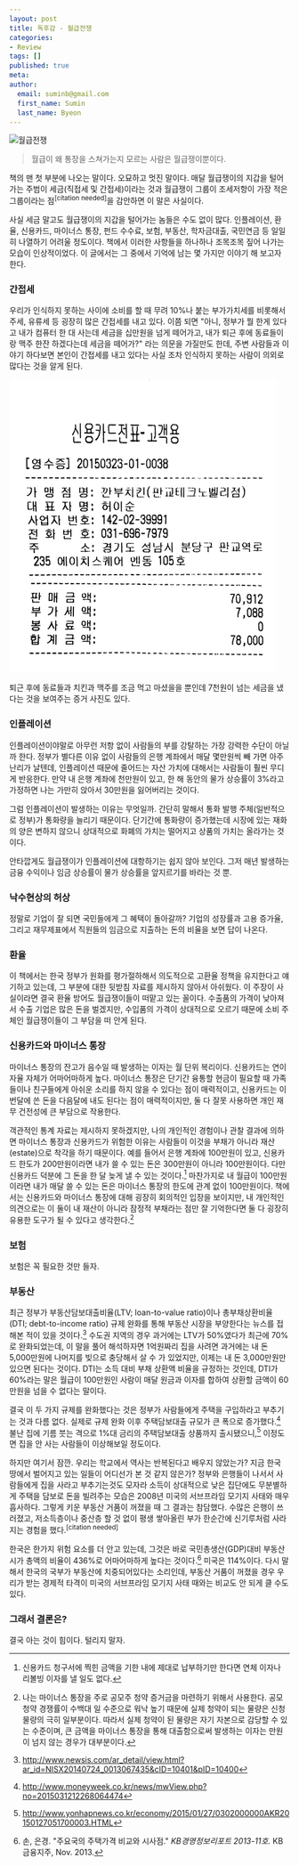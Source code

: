 ```yaml
---
layout: post
title: 독후감 - 월급전쟁
categories:
- Review
tags: []
published: true
meta:
author:
  email: suminb@gmail.com
  first_name: Sumin
  last_name: Byeon
---
```


<img src="http://image.yes24.com/goods/7539231/M" alt="월급전쟁" class="center"/>

> 월급이 왜 통장을 스쳐가는지 모르는 사람은 월급쟁이뿐이다.

책의 맨 첫 부분에 나오는 말이다. 오묘하고 멋진 말이다. 매달 월급쟁이의 지갑을 털어가는 주범이 세금(직접세 및 간접세)이라는 것과 월급쟁이 그룹이 조세저항이 가장 적은 그룹이라는 점<sup>[citation needed]</sup>을 감안하면 이 말은 사실이다.

사실 세금 말고도 월급쟁이의 지갑을 털어가는 놈들은 수도 없이 많다. 인플레이션, 환율, 신용카드, 마이너스 통장, 펀드 수수료, 보험, 부동산, 학자금대출, 국민연금 등 일일히 나열하기 어려울 정도이다. 책에서 이러한 사항들을 하나하나 조목조목 짚어 나가는 모습이 인상적이었다. 이 글에서는 그 중에서 기억에 남는 몇 가지만 이야기 해 보고자 한다.

### 간접세

우리가 인식하지 못하는 사이에 소비를 할 때 무려 10%나 붙는 부가가치세를 비롯해서 주세, 유류세 등 굉장히 많은 간접세를 내고 있다. 이쯤 되면 "아니, 정부가 뭘 한게 있다고 내가 컴퓨터 한 대 사는데 세금을 십만원을 넘게 떼어가고, 내가 퇴근 후에 동료들이랑 맥주 한잔 하겠다는데 세금을 떼어가?" 라는 의문을 가질만도 한데, 주변 사람들과 이야기 하다보면 본인이 간접세를 내고 있다는 사실 조차 인식하지 못하는 사람이 의외로 많다는 것을 알게 된다.

<img src="/attachments/2015-03/receipt.jpg" alt="깐부치킨 영수증" class="center"/>

퇴근 후에 동료들과 치킨과 맥주를 조금 먹고 마셨을을 뿐인데 7천원이 넘는 세금을 냈다는 것을 보여주는 증거 사진도 있다.

### 인플레이션

인플레이션이야말로 아무런 저항 없이 사람들의 부를 강탈하는 가장 강력한 수단이 아닐까 한다. 정부가 별다른 이유 없이 사람들의 은행 계좌에서 매달 몇만원씩 빼 가면 아주 난리가 날텐데, 인플레이션 때문에 줄어드는 자산 가치에 대해서는 사람들이 훨씬 무디게 반응한다. 만약 내 은행 계좌에 천만원이 있고, 한 해 동안의 물가 상승률이 3%라고 가정하면 나는 가만히 앉아서 30만원을 잃어버리는 것이다.

그럼 인플레이션이 발생하는 이유는 무엇일까. 간단히 말해서 통화 발행 주체(일반적으로 정부)가 통화량을 늘리기 때문이다. 단기간에 통화량이 증가했는데 시장에 있는 재화의 양은 변하지 않으니 상대적으로 화폐의 가치는 떨어지고 상품의 가치는 올라가는 것이다.

안타깝게도 월급쟁이가 인플레이션에 대항하기는 쉽지 않아 보인다. 그저 매년 발생하는 금융 수익이나 임금 상승률이 물가 상승률을 앞지르기를 바라는 것 뿐.

### 낙수현상의 허상

정말로 기업이 잘 되면 국민들에게 그 혜택이 돌아갈까? 기업의 성장률과 고용 증가율, 그리고 재무제표에서 직원들의 임금으로 지출하는 돈의 비율을 보면 답이 나온다.

### 환율

이 책에서는 한국 정부가 원화를 평가절하해서 의도적으로 고환율 정책을 유지한다고 얘기하고 있는데, 그 부분에 대한 뒷받침 자료를 제시하지 않아서 아쉬웠다. 이 주장이 사실이라면 결국 환율 방어도 월급쟁이들이 떠맡고 있는 꼴이다. 수출품의 가격이 낮아져서 수출 기업은 많은 돈을 벌겠지만, 수입품의 가격이 상대적으로 오르기 때문에 소비 주체인 월급쟁이들이 그 부담을 떠 안게 된다.

### 신용카드와 마이너스 통장

마이너스 통장의 잔고가 음수일 때 발생하는 이자는 월 단위 복리이다. 신용카드는 연이자율 자체가 어마어마하게 높다. 마이너스 통장은 단기간 융통할 현금이 필요할 때 가족들이나 친구들에게 아쉬운 소리를 하지 않을 수 있다는 점이 매력적이고, 신용카드는 이번달에 쓴 돈을 다음달에 내도 된다는 점이 매력적이지만, 둘 다 잘못 사용하면 개인 재무 건전성에 큰 부담으로 작용한다.

객관적인 통계 자료는 제시하지 못하겠지만, 나의 개인적인 경험이나 관찰 결과에 의하면 마이너스 통장과 신용카드가 위험한 이유는 사람들이 이것을 부채가 아니라 재산(estate)으로 착각을 하기 때문이다. 예를 들어서 은행 계좌에 100만원이 있고, 신용카드 한도가 200만원이라면 내가 쓸 수 있는 돈은 300만원이 아니라 100만원이다. 다만 신용카드 덕분에 그 돈을 한 달 늦게 낼 수 있는 것이다.[^5] 마찬가지로 내 월급이 100만원이라면 내가 매달 쓸 수 있는 돈은 마이너스 통장의 한도에 관계 없이 100만원이다. 책에서는 신용카드와 마이너스 통장에 대해 굉장히 회의적인 입장을 보이지만, 내 개인적인 의견으로는 이 둘이 내 재산이 아니라 잠정적 부채라는 점만 잘 기억한다면 둘 다 굉장히 유용한 도구가 될 수 있다고 생각한다.[^6]

### 보험

보험은 꼭 필요한 것만 들자. 

### 부동산

최근 정부가 부동산담보대출비율(LTV; loan-to-value ratio)이나 총부채상환비율(DTI; debt-to-income ratio) 규제 완화를 통해 부동산 시장을 부양한다는 뉴스를 접해본 적이 있을 것이다.[^1] 수도권 지역의 경우 과거에는 LTV가 50%였다가 최근에 70%로 완화되었는데, 이 말을 풀어 해석하자면 1억원짜리 집을 사려면 과거에는 내 돈 5,000만원에 나머지를 빚으로 충당해서 살 수 가 있었지만, 이제는 내 돈 3,000만원만 있으면 된다는 것이다. DTI는 소득 대비 부채 상환액 비율을 규정하는 것인데, DTI가 60%라는 말은 월급이 100만원인 사람이 매달 원금과 이자를 합하여 상환할 금액이 60만원을 넘을 수 없다는 말이다.

결국 이 두 가지 규제를 완화했다는 것은 정부가 사람들에게 주택을 구입하라고 부추기는 것과 다름 없다. 실제로 규제 완화 이후 주택담보대출 규모가 큰 폭으로 증가했다.[^2] 불난 집에 기름 붓는 격으로 1%대 금리의 주택담보대출 상품까지 출시됐으니,[^3] 이정도면 집을 안 사는 사람들이 이상해보일 정도이다.

하지만 여기서 잠깐. 우리는 학교에서 역사는 반복된다고 배우지 않았는가? 지금 한국 땅에서 벌어지고 있는 일들이 어디선가 본 것 같지 않은가? 정부와 은행들이 나서서 사람들에게 집을 사라고 부추기는것도 모자라 소득이 상대적으로 낮은 집단에도 무분별하게 주택을 담보로 돈을 빌려주는 모습은 2008년 미국의 서브프라임 모기지 사태와 매우 흡사하다. 그렇게 키운 부동산 거품이 꺼졌을 때 그 결과는 참담했다. 수많은 은행이 쓰러졌고, 저소득층이나 중산층 할 것 없이 평생 쌓아올린 부가 한순간에 신기루처럼 사라지는 경험을 했다.<sup>[citation needed]</sup>

한국은 한가지 위험 요소를 더 안고 있는데, 그것은 바로 국민총생산(GDP)대비 부동산 시가 총액의 비율이 436%로 어마어마하게 높다는 것이다.[^4] 미국은 114%이다. 다시 말해서 한국의 국부가 부동산에 치중되어있다는 소리인데, 부동산 거품이 꺼졌을 경우 우리가 받는 경제적 타격이 미국의 서브프라임 모기지 사태 때와는 비교도 안 되게 클 수도 있다.

### 그래서 결론은?

결국 아는 것이 힘이다. 털리지 말자.

[^1]: <http://www.newsis.com/ar_detail/view.html?ar_id=NISX20140724_0013067435&cID=10401&pID=10400>
[^2]: <http://www.moneyweek.co.kr/news/mwView.php?no=2015031212268064474>
[^3]: <http://www.yonhapnews.co.kr/economy/2015/01/27/0302000000AKR20150127051700003.HTML>
[^4]:  손, 은경. "주요국의 주택가격 비교와 시사점." *KB경영정보리포트 2013-11호.* KB금융지주, Nov. 2013.
[^5]: 신용카드 청구서에 찍힌 금액을 기한 내에 제대로 납부하기만 한다면 연체 이자나 리볼빙 이자를 낼 일도 없다.
[^6]: 나는 마이너스 통장을 주로 공모주 청약 증거금을 마련하기 위해서 사용한다. 공모 청약 경쟁률이 수백대 일 수준으로 워낙 높기 때문에 실제 청약이 되는 물량은 신청 물량의 극히 일부분이다. 따라서 실제 청약이 된 물량은 자기 자본으로 감당할 수 있는 수준이며, 큰 금액을 마이너스 통장을 통해 대출함으로써 발생하는 이자는 만원이 넘지 않는 경우가 대부분이다.